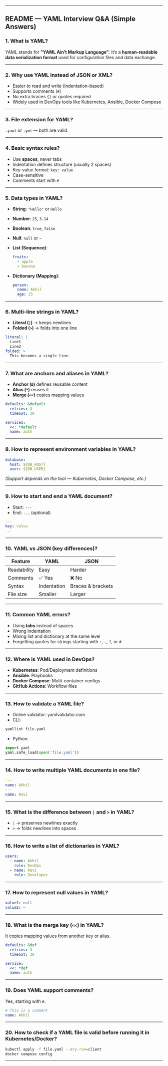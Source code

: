 
---

## **README — YAML Interview Q\&A (Simple Answers)**

### **1. What is YAML?**

YAML stands for **"YAML Ain’t Markup Language"**.
It’s a **human-readable data serialization format** used for configuration files and data exchange.

---

### **2. Why use YAML instead of JSON or XML?**

* Easier to read and write (indentation-based)
* Supports comments (`#`)
* No extra braces `{}` or quotes required
* Widely used in DevOps tools like Kubernetes, Ansible, Docker Compose

---

### **3. File extension for YAML?**

`.yaml` or `.yml` — both are valid.

---

### **4. Basic syntax rules?**

* Use **spaces**, never tabs
* Indentation defines structure (usually 2 spaces)
* Key-value format: `key: value`
* Case-sensitive
* Comments start with `#`

---

### **5. Data types in YAML?**

* **String**: `"Hello"` or `Hello`
* **Number**: `25`, `3.14`
* **Boolean**: `true`, `false`
* **Null**: `null` or `~`
* **List (Sequence)**:

  ```yaml
  fruits:
    - apple
    - banana
  ```
* **Dictionary (Mapping)**:

  ```yaml
  person:
    name: Akhil
    age: 25
  ```

---

### **6. Multi-line strings in YAML?**

* **Literal (`|`)** → keeps newlines
* **Folded (`>`)** → folds into one line

```yaml
literal: |
  Line1
  Line2
folded: >
  This becomes a single line.
```

---

### **7. What are anchors and aliases in YAML?**

* **Anchor (`&`)** defines reusable content
* **Alias (`*`)** reuses it
* **Merge (`<<`)** copies mapping values

```yaml
defaults: &default
  retries: 3
  timeout: 30

service1:
  <<: *default
  name: auth
```

---

### **8. How to represent environment variables in YAML?**

```yaml
database:
  host: ${DB_HOST}
  user: ${DB_USER}
```

*(Support depends on the tool — Kubernetes, Docker Compose, etc.)*

---

### **9. How to start and end a YAML document?**

* Start: `---`
* End: `...` (optional)

```yaml
---
key: value
...
```

---

### **10. YAML vs JSON (key differences)?**

| Feature     | YAML        | JSON              |
| ----------- | ----------- | ----------------- |
| Readability | Easy        | Harder            |
| Comments    | ✅ Yes       | ❌ No              |
| Syntax      | Indentation | Braces & brackets |
| File size   | Smaller     | Larger            |

---

### **11. Common YAML errors?**

* Using **tabs** instead of spaces
* Wrong indentation
* Mixing list and dictionary at the same level
* Forgetting quotes for strings starting with `:`, `-`, `?`, or `#`

---

### **12. Where is YAML used in DevOps?**

* **Kubernetes**: Pod/Deployment definitions
* **Ansible**: Playbooks
* **Docker Compose**: Multi-container configs
* **GitHub Actions**: Workflow files

---

### **13. How to validate a YAML file?**

* Online validator: yamlvalidator.com
* CLI:

```bash
yamllint file.yaml
```

* Python:

```python
import yaml
yaml.safe_load(open('file.yaml'))
```

---

### **14. How to write multiple YAML documents in one file?**

```yaml
---
name: Akhil
---
name: Ravi
```

---

### **15. What is the difference between `|` and `>` in YAML?**

* `|` → preserves newlines exactly
* `>` → folds newlines into spaces

---

### **16. How to write a list of dictionaries in YAML?**

```yaml
users:
  - name: Akhil
    role: DevOps
  - name: Ravi
    role: Developer
```

---

### **17. How to represent null values in YAML?**

```yaml
value1: null
value2: ~
```

---

### **18. What is the merge key (`<<`) in YAML?**

It copies mapping values from another key or alias.

```yaml
defaults: &def
  retries: 3
  timeout: 30

service:
  <<: *def
  name: auth
```

---

### **19. Does YAML support comments?**

Yes, starting with `#`.

```yaml
# This is a comment
name: Akhil
```

---

### **20. How to check if a YAML file is valid before running it in Kubernetes/Docker?**

```bash
kubectl apply -f file.yaml --dry-run=client
docker compose config
```

---


